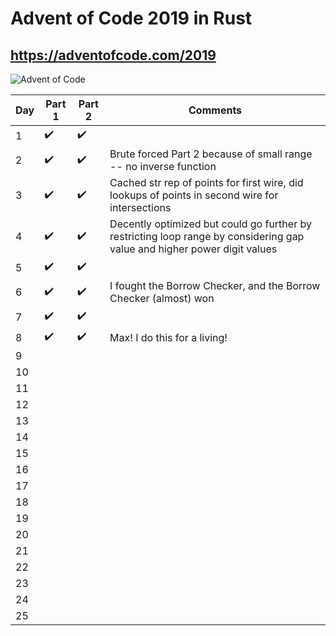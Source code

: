 # Advent of Code 2019 in Rust
## https://adventofcode.com/2019
![Advent of Code](https://i.imgur.com/a1VttYC.jpg)

Day | Part 1 | Part 2 | Comments
--- | ------- | ------- | --- 
1 | :heavy_check_mark: | :heavy_check_mark: | 
2 | :heavy_check_mark: | :heavy_check_mark: | Brute forced Part 2 because of small range -- no inverse function
3 | :heavy_check_mark: | :heavy_check_mark: | Cached str rep of points for first wire, did lookups of points in second wire for intersections
4 | :heavy_check_mark: | :heavy_check_mark: | Decently optimized but could go further by restricting loop range by considering gap value and higher power digit values
5 | :heavy_check_mark: | :heavy_check_mark: | 
6 | :heavy_check_mark: | :heavy_check_mark: | I fought the Borrow Checker, and the Borrow Checker (almost) won
7 | :heavy_check_mark: | :heavy_check_mark: | 
8 | :heavy_check_mark: | :heavy_check_mark: | Max! I do this for a living!
9 | | | 
10 | | | 
11 | | | 
12 | | | 
13 | | | 
14 | | | 
15 | | | 
16 | | | 
17 | | | 
18 | | | 
19 | | | 
20 | | | 
21 | | | 
22 | | | 
23 | | | 
24 | | | 
25 | | | 
